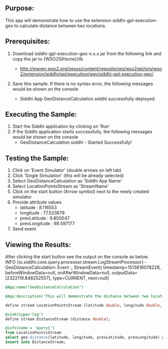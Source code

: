 
## Purpose:
This app will demonstrate how to use the extension siddhi-gpl-execution-geo to calculate distance between two locations.

## Prerequisites:
1. Download siddhi-gpl-execution-geo-x.x.x.jar from the following link and copy the jar to  {WSO2SIHome}/lib
    - http://maven.wso2.org/nexus/content/repositories/wso2gpl/org/wso2/extension/siddhi/gpl/execution/geo/siddhi-gpl-execution-geo/

2. Save this sample. If there is no syntax error, the following messages would be shown on the console
    - Siddhi App GeoDistanceCalculation.siddhi successfully deployed.

## Executing the Sample:
1) Start the Siddhi application by clicking on 'Run'
2) If the Siddhi application starts successfully, the following messages would be shown on the console
    * GeoDistanceCalculation.siddhi - Started Successfully!

## Testing the Sample:
1) Click on 'Event Simulator' (double arrows on left tab)
2) Click 'Single Simulation' (this will be already selected)
3) Select GeoDistanceCalculation as 'Siddhi App Name'
4) Select LocationPointsStream as 'StreamName'
5) Click on the start button (Arrow symbol) next to the newly created simulator
6) Provide attribute values
    - latitude : 8.116553
    - longitude : 77.523679
    - prevLatitude : 9.850047
    - prevLongitude : 98.597177
7) Send event

## Viewing the Results:
After clicking the start button see the output on the console as below.\
INFO {io.siddhi.core.query.processor.stream.LogStreamProcessor} - GeoDistanceCalculation: Event :, StreamEvent{ timestamp=1513616078228, beforeWindowData=null, onAfterWindowData=null, outputData=[2322119.848252557], type=CURRENT, next=null}


```sql
@App:name("GeoDistanceCalculation")

@App:description('This will demonstrate the distance between two locations')

define stream LocationPointsStream (latitude double, longitude double, prevLatitude double, prevLongitude double);

@sink(type='log')
define stream DistanceStream (distance double);

@info(name = 'query1')
from LocationPointsStream
select geo:distance(latitude, longitude, prevLatitude, prevLongitude) as distance
insert into DistanceStream;
```